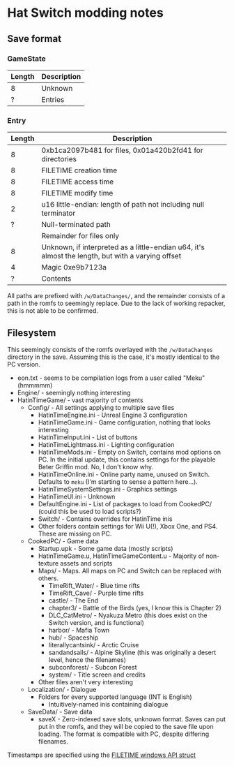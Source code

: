 # Hat Switch modding notes

## Save format
### GameState
| Length | Description |
| --- | --- |
| 8 | Unknown |
| ? | Entries |

### Entry
| Length | Description |
| --- | --- |
| 8 | 0xb1ca2097b481 for files, 0x01a420b2fd41 for directories |
| 8 | FILETIME creation time |
| 8 | FILETIME access time |
| 8 | FILETIME modify time |
| 2 | u16 little-endian: length of path not including null terminator |
| ? | Null-terminated path |
| | Remainder for files only |
| 8 | Unknown, if interpreted as a little-endian u64, it's almost the length, but with a varying offset |
| 4 | Magic 0xe9b7123a |
| ? | Contents |

All paths are prefixed with `/w/DataChanges/`, and the remainder consists of a path in the romfs to seemingly replace.
Due to the lack of working repacker, this is not able to be confirmed.

## Filesystem
This seemingly consists of the romfs overlayed with the `/w/DataChanges` directory in the save.
Assuming this is the case, it's mostly identical to the PC version.

* eon.txt - seems to be compilation logs from a user called "Meku" (hmmmmm)
* Engine/ - seemingly nothing interesting
* HatinTimeGame/ - vast majority of contents
  * Config/ - All settings applying to multiple save files
    * HatinTimeEngine.ini - Unreal Engine 3 configuration
    * HatinTimeGame.ini - Game configuration, nothing that looks interesting
    * HatinTimeInput.ini - List of buttons
    * HatinTimeLightmass.ini - Lighting configuration
    * HatinTimeMods.ini - Empty on Switch, contains mod options on PC. In the initial update, this contains settings for the playable Beter Griffin mod. No, I don't know why.
    * HatinTimeOnline.ini - Online party name, unused on Switch. Defaults to `meku` (I'm starting to sense a pattern here...).
    * HatinTimeSystemSettings.ini - Graphics settings
    * HatinTimeUI.ini - Unknown
    * DefaultEngine.ini - List of packages to load from CookedPC/ (could this be used to load scripts?)
    * Switch/ - Contains overrides for HatinTime inis
    * Other folders contain settings for Wii U(!), Xbox One, and PS4. These are missing on PC.
  * CookedPC/ - Game data
    * Startup.upk - Some game data (mostly scripts)
    * HatinTimeGame.u, HatinTimeGameContent.u - Majority of non-texture assets and scripts
    * Maps/ - Maps. All maps on PC and Switch can be replaced with others.
      * TimeRift_Water/ - Blue time rifts
      * TimeRift_Cave/ - Purple time rifts
      * castle/ - The End
      * chapter3/ - Battle of the Birds (yes, I know this is Chapter 2)
      * DLC_CatMetro/ - Nyakuza Metro (this does exist on the Switch version, and is functional)
      * harbor/ - Mafia Town
      * hub/ - Spaceship
      * literallycantsink/ - Arctic Cruise
      * sandandsails/ - Alpine Skyline (this was originally a desert level, hence the filenames)
      * subconforest/ - Subcon Forest
      * system/ - Title screen and credits
    * Other files aren't very interesting
  * Localization/ - Dialogue
    * Folders for every supported language (INT is English)
      * Intuitively-named inis containing dialogue
  * SaveData/ - Save data
    * saveX - Zero-indexed save slots, unknown format. Saves can put put in the romfs, and they will be copied to the save file upon loading. The format is compatible with PC, despite differing filenames.
  
Timestamps are specified using the [FILETIME windows API struct](https://docs.microsoft.com/en-us/windows/win32/api/minwinbase/ns-minwinbase-filetime)

